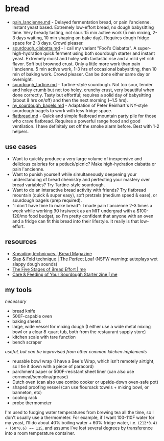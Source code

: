 # bread
+ [pain_lancienne.md](pain_lancienne.md) - Delayed fermentation bread, or pain l'ancienne. Instant yeast based. Extremely low-effort bread, no dough babysitting time. Very bready tasting, not sour. 15 min active work (5 min mixing, 2-3 days waiting, 10 min shaping on bake day). Requires dough fridge space for 2-3 days. Crowd pleaser.
+ [sourdough_ciabatta.md](sourdough_ciabatta.md) - I call my variant "Fool's Ciabatta". A super-high-hydration quick ferment using both sourdough starter and instant yeast. Extremely moist and holey with fantastic rise and a mild yet rich flavor. Soft but browned crust. Only a little more work than pain l'ancienne. 5 min active work, 1-3 hrs of occasional babysitting, then 10 min of baking work. Crowd pleaser. Can be done either same day or overnight.
+ [sourdough_tartine.md](sourdough_tartine.md) - Tartine-style sourdough. Not too sour, tender and holey crumb but not too holey, crunchy crust, very beautiful when done correctly. Tasty but effortful; requires a solid day of babysitting (about 8 hrs on/off) and then the next morning (~1.5 hrs).
+ [ny_sourdough_bagels.md](ny_sourdough_bagels.md) - Adaptation of Peter Reinhart's NY-style sourdough bagels to work with less fridge space.
+ [flatbread.md](flatbread.md) - Quick and simple flatbread mountain party pile for those who crave flatbread. Requires a powerful range hood and good ventilation. I have definitely set off the smoke alarm before. Best with 1-2 helpers.

## use cases
- Want to quickly produce a very large volume of inexpensive and delicious calories for a potluck/picnic? Make high-hydration ciabatta or pain l'ancienne.
- Want to punish yourself while simultaneously deepening your understanding of bread chemistry and perfecting your mastery over bread variables? Try Tartine-style sourdough.
- Want to do an interactive bread activity with friends? Try flatbread mountain (quick & super easy), soft pretzels (medium speed & ease), or sourdough bagels (prep required).
- "I don't have time to make bread": I made pain l'ancienne 2-3 times a week while working 90 hrs/week as an MIT undergrad with a $100-120/mo food budget, so I'm pretty confident that anyone with an oven and a fridge can fit this bread into their lifestyle. It really is that low-effort.

## resources

+ [Kneading techniques | Bread Magazine](https://bread-magazine.com/kneading-technique-roundup/)
+ [Slap & Fold technique | The Perfect Loaf](https://www.theperfectloaf.com/guides/slap-and-fold/) (NSFW warning: autoplays wet slappy dough sounds)
+ [The Five Stages of Bread Effort | me](https://medium.com/@rhetoricize/the-five-stages-of-bread-effort-1190cd8b2d97)
+ [Care & Feeding of Your Sourdough Starter zine | me](https://skollipsism.gumroad.com/l/sourdough-starter)


## my tools
*necessary*

+ bread knife
+ 500F-capable oven
+ baking sheets
+ large, wide vessel for mixing dough (I either use a wide metal mixing bowl or a clear 8-quart tub, both from the restaurant supply store)
+ kitchen scale with tare function
+ bench scraper

*useful, but can be improvised from other common kitchen implements*

+ reusable bowl wrap (I have a Bee's Wrap, which isn't remotely airtight, so I tie it down with a piece of paracord)
+ parchment paper or 500F-resistant sheet liner (can also use cornmeal/semolina/grease)
+ Dutch oven (can also use combo cooker or upside-down oven-safe pot)
+ shaped proofing vessel (can use floursack towels + mixing bowl, or banneton, etc)
+ cooling rack
+ probe thermometer

I'm used to fudging water temperatures from brewing tea all the time, so I don't usually use a thermometer. For example, if I want 100-110F water for my yeast, I'll do about 40% boiling water + 60% fridge water, i.e. `(212*0.4) + (50*0.6) ~= 115`, and assume I've lost several degrees by transference into a room temperature container.
